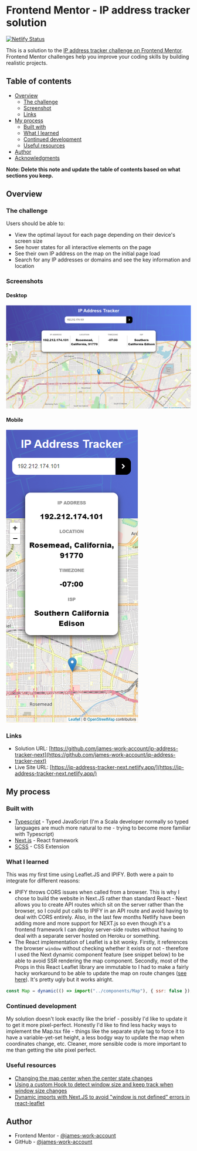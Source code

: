 # Frontend Mentor - IP address tracker solution

[![Netlify Status](https://api.netlify.com/api/v1/badges/2d059818-efbc-4db0-8e87-b4f5e0cd5481/deploy-status)](https://app.netlify.com/sites/ip-address-tracker-next/deploys)

This is a solution to the [IP address tracker challenge on Frontend Mentor](https://www.frontendmentor.io/challenges/ip-address-tracker-I8-0yYAH0). Frontend Mentor challenges help you improve your coding skills by building realistic projects.

## Table of contents

- [Overview](#overview)
  - [The challenge](#the-challenge)
  - [Screenshot](#screenshot)
  - [Links](#links)
- [My process](#my-process)
  - [Built with](#built-with)
  - [What I learned](#what-i-learned)
  - [Continued development](#continued-development)
  - [Useful resources](#useful-resources)
- [Author](#author)
- [Acknowledgments](#acknowledgments)

**Note: Delete this note and update the table of contents based on what sections you keep.**

## Overview

### The challenge

Users should be able to:

- View the optimal layout for each page depending on their device's screen size
- See hover states for all interactive elements on the page
- See their own IP address on the map on the initial page load
- Search for any IP addresses or domains and see the key information and location

### Screenshots

#### Desktop

![Desktop screenshot of the solution](./public/images/screenshot-desktop.png)

#### Mobile

![Mobile screenshot of the solution](./public/images/screenshot-mobile.png)

### Links

- Solution URL: [https://github.com/james-work-account/ip-address-tracker-next](https://github.com/james-work-account/ip-address-tracker-next)
- Live Site URL: [https://ip-address-tracker-next.netlify.app/](https://ip-address-tracker-next.netlify.app/)

## My process

### Built with

- [Typescript](https://www.typescriptlang.org/) - Typed JavaScript (I'm a Scala developer normally so typed languages are much more natural to me - trying to become more familiar with Typescript)
- [Next.js](https://nextjs.org/) - React framework
- [SCSS](https://sass-lang.com/) - CSS Extension

### What I learned

This was my first time using Leaflet.JS and IPIFY. Both were a pain to integrate for different reasons:

- IPIFY throws CORS issues when called from a browser. This is why I chose to build the website in Next.JS rather than standard React - Next allows you to create API routes which sit on the server rather than the browser, so I could put calls to IPIFY in an API route and avoid having to deal with CORS entirely. Also, in the last few months Netlify have been adding more and more support for NEXT.js so even though it's a frontend framework I can deploy server-side routes without having to deal with a separate server hosted on Heroku or something.
- The React implementation of Leaflet is a bit wonky. Firstly, it references the browser `window` without checking whether it exists or not - therefore I used the Next dynamic component feature (see snippet below) to be able to avoid SSR rendering the map component. Secondly, most of the Props in this React Leaflet library are immutable to I had to make a fairly hacky workaround to be able to update the map on route changes ([see here]("./components/Map.tsx")). It's pretty ugly but it works alright.

```js
const Map = dynamic(() => import("../components/Map"), { ssr: false });
```

### Continued development

My solution doesn't look exactly like the brief - possibly I'd like to update it to get it more pixel-perfect. Honestly I'd like to find less hacky ways to implement the Map.tsx file - things like the separate style tag to force it to have a variable-yet-set height, a less bodgy way to update the map when coordinates change, etc. Cleaner, more sensible code is more important to me than getting the site pixel perfect.

### Useful resources

- [Changing the map center when the center state changes](https://stackoverflow.com/questions/64665827/react-leaflet-center-attribute-does-not-change-when-the-center-state-changes/64667351#64667351)
- [Using a custom Hook to detect window size and keep track when window size changes](https://stackoverflow.com/questions/63406435/how-to-detect-window-size-in-next-js-ssr-using-react-hook/63408216#63408216)
- [Dynamic imports with Next.JS to avoid "window is not defined" errors in react-leaflet](https://nextjs.org/docs/advanced-features/dynamic-import#with-no-ssr)

## Author

- Frontend Mentor - [@james-work-account](https://www.frontendmentor.io/profile/james-work-account)
- GitHub - [@james-work-account](https://github.com/james-work-account)
